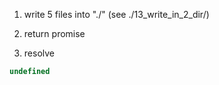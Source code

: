 1. write 5 files into "./" (see ./13_write_in_2_dir/)

2. return promise

3. resolve
```js
undefined
```
